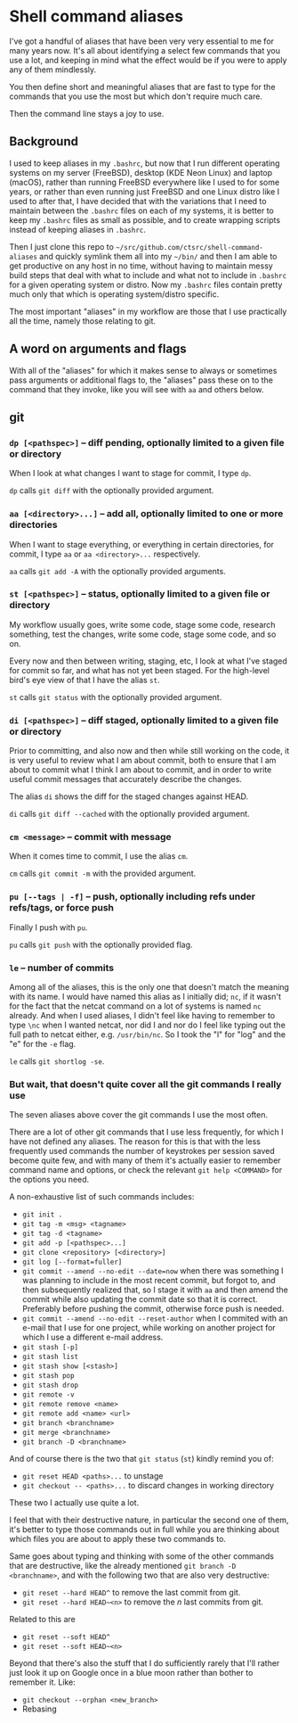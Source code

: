 # Shell command aliases

I've got a handful of aliases that have been very very essential
to me for many years now. It's all about identifying a select few
commands that you use a lot, and keeping in mind what the effect
would be if you were to apply any of them mindlessly.

You then define short and meaningful aliases that are fast to type
for the commands that you use the most but which don't require much
care.

Then the command line stays a joy to use.

## Background

I used to keep aliases in my `.bashrc`, but now that I run different operating
systems on my server (FreeBSD), desktop (KDE Neon Linux) and laptop (macOS),
rather than running FreeBSD everywhere like I used to for some years, or
rather than even running just FreeBSD and one Linux distro like I used to
after that, I have decided that with the variations that I need to maintain
between the `.bashrc` files on each of my systems, it is better to keep my
`.bashrc` files as small as possible, and to create wrapping scripts
instead of keeping aliases in `.bashrc`.

Then I just clone this repo to `~/src/github.com/ctsrc/shell-command-aliases`
and quickly symlink them all into my `~/bin/` and then I am able to get
productive on any host in no time, without having to maintain messy build
steps that deal with what to include and what not to include in `.bashrc`
for a given operating system or distro. Now my `.bashrc` files contain
pretty much only that which is operating system/distro specific.

The most important "aliases" in my workflow are those that I use
practically all the time, namely those relating to git.

## A word on arguments and flags

With all of the "aliases" for which it makes sense to always or
sometimes pass arguments or additional flags to, the "aliases"
pass these on to the command that they invoke, like you will see
with `aa` and others below.

## git

### `dp [<pathspec>]` – diff pending, optionally limited to a given file or directory

When I look at what changes I want to stage for commit, I type `dp`.

`dp` calls `git diff` with the optionally provided argument.

### `aa [<directory>...]` – add all, optionally limited to one or more directories

When I want to stage everything, or everything in certain directories,
for commit, I type `aa` or `aa <directory>...` respectively.

`aa` calls `git add -A` with the optionally provided arguments.

### `st [<pathspec>]` – status, optionally limited to a given file or directory

My workflow usually goes, write some code, stage some code, research something,
test the changes, write some code, stage some code, and so on.

Every now and then between writing, staging, etc, I look at what
I've staged for commit so far, and what has not yet been staged.
For the high-level bird's eye view of that I have the alias `st`.

`st` calls `git status` with the optionally provided argument.

### `di [<pathspec>]` – diff staged, optionally limited to a given file or directory

Prior to committing, and also now and then while still working on the code,
it is very useful to review what I am about commit, both to ensure that
I am about to commit what I think I am about to commit, and in order to
write useful commit messages that accurately describe the changes.

The alias `di` shows the diff for the staged changes against HEAD.

`di` calls `git diff --cached` with the optionally provided argument.

### `cm <message>` – commit with message

When it comes time to commit, I use the alias `cm`.

`cm` calls `git commit -m` with the provided argument.

### `pu [--tags | -f]` – push, optionally including refs under refs/tags, or force push

Finally I push with `pu`.

`pu` calls `git push` with the optionally provided flag.

### `le` – number of commits

Among all of the aliases, this is the only one that doesn't match
the meaning with its name. I would have named this alias as I initially
did; `nc`, if it wasn't for the fact that the netcat command on a lot
of systems is named `nc` already. And when I used aliases, I didn't feel
like having to remember to type `\nc` when I wanted netcat, nor did I
and nor do I feel like typing out the full path to netcat either, e.g.
`/usr/bin/nc`. So I took the "l" for "log" and the "e" for the `-e` flag.

`le` calls `git shortlog -se`.

### But wait, that doesn't quite cover all the git commands I really use

The seven aliases above cover the git commands I use the most often.

There are a lot of other git commands that I use less frequently,
for which I have not defined any aliases. The reason for this is
that with the less frequently used commands the number of keystrokes
per session saved become quite few, and with many of them it's
actually easier to remember command name and options,
or check the relevant `git help <COMMAND>` for the options you need.

A non-exhaustive list of such commands includes:

* `git init .`
* `git tag -m <msg> <tagname>`
* `git tag -d <tagname>`
* `git add -p [<pathspec>...]`
* `git clone <repository> [<directory>]`
* `git log [--format=fuller]`
* `git commit --amend --no-edit --date=now` when there was something I was planning to include in the most recent commit, but forgot to, and then subsequently realized that, so I stage it with `aa` and then amend the commit while also updating the commit date so that it is correct. Preferably before pushing the commit, otherwise force push is needed.
* `git commit --amend --no-edit --reset-author` when I commited with an e-mail that I use for one project, while working on another project for which I use a different e-mail address.
* `git stash [-p]`
* `git stash list`
* `git stash show [<stash>]`
* `git stash pop`
* `git stash drop`
* `git remote -v`
* `git remote remove <name>`
* `git remote add <name> <url>`
* `git branch <branchname>`
* `git merge <branchname>`
* `git branch -D <branchname>`

And of course there is the two that `git status` (`st`) kindly remind you of:

* `git reset HEAD <paths>...` to unstage
* `git checkout -- <paths>...` to discard changes in working directory

These two I actually use quite a lot.

I feel that with their destructive nature, in particular the second one
of them, it's better to type those commands out in full while you are thinking
about which files you are about to apply these two commands to.

Same goes about typing and thinking with some of the other commands that
are destructive, like the already mentioned `git branch -D <branchname>`,
and with the following two that are also very destructive:

* `git reset --hard HEAD^` to remove the last commit from git.
* `git reset --hard HEAD~<n>` to remove the *n* last commits from git.

Related to this are

* `git reset --soft HEAD^`
* `git reset --soft HEAD~<n>`

Beyond that there's also the stuff that I do sufficiently rarely
that I'll rather just look it up on Google once in a blue moon
rather than bother to remember it. Like:

* `git checkout --orphan <new_branch>`
* Rebasing
